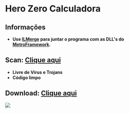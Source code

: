 # Hero Zero Calculadora

## Informações
- **Use [ILMerge](https://www.microsoft.com/en-us/download/details.aspx?id=17630) para juntar o programa com as DLL's do [MetroFramework](https://www.nuget.org/packages/MetroModernUI/).**

## Scan: [Clique aqui](https://www.virustotal.com/#/file/f271b16a325e2701060969a2dc9214927bd4b041d1e1c5555ca68c79b22c0720/detection)
- **Livre de Vírus e Trojans**
- **Código limpo**

## Download: [Clique aqui](https://drive.google.com/uc?authuser=0&id=1JajKYfPbkKOwrPJDzubakGjq6A4XhfZw&export=download)

<img align="center" src="https://i.imgur.com/Kq46917.png">